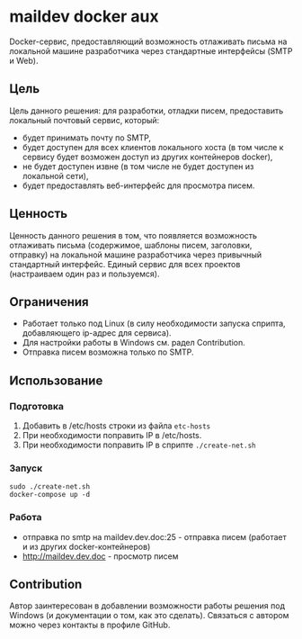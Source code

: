 # maildev docker aux

Docker-сервис, предоставляющий возможность отлаживать письма на локальной машине разработчика через стандартные интерфейсы (SMTP и Web).

## Цель

Цель данного решения: для разработки, отладки писем, предоставить локальный почтовый сервис, который:
 
 * будет принимать почту по SMTP,
 * будет доступен для всех клиентов локального хоста (в том числе к сервису будет возможен доступ из других контейнеров docker),
 * не будет доступен извне (в том числе не будет доступен из локальной сети),
 * будет предоставлять веб-интерфейс для просмотра писем.

## Ценность

Ценность данного решения в том, что появляется возможность отлаживать письма (содержимое, шаблоны писем, заголовки, отправку) на локальной машине разработчика через привычный стандартный интерфейс. Единый сервис для всех проектов (настраиваем один раз и пользуемся).

## Ограничения

 * Работает только под Linux (в силу необходимости запуска сприпта, добавляющего ip-адрес для сервиса).
 * Для настройки работы в Windows см. радел Contribution.
 * Отправка писем возможна только по SMTP.

## Использование

### Подготовка

 1. Добавить в /etc/hosts строки из файла `etc-hosts`
 2. При необходимости поправить IP в /etc/hosts.
 3. При необходимости поправить IP в сприпте `./create-net.sh`

### Запуск

```
sudo ./create-net.sh
docker-compose up -d
```

### Работа

 * отправка по smtp на maildev.dev.doc:25 - отправка писем (работает и из других docker-контейнеров)
 * http://maildev.dev.doc - просмотр писем

## Contribution

Автор заинтересован в добавлении возможности работы решения под Windows (и документации о том, как это сделать). Связаться с автором можно через контакты в профиле GitHub.


